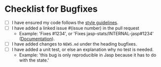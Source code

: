# Checklist for Bugfixes

- [ ] I have ensured my code follows the [style guidelines](https://github.com/jasp-stats/jasp-desktop/blob/stable/Docs/development/r-style-guide.md).
- [ ] I have added a linked issue #(issue number) in the pull request 
  - Example: 'Fixes #1234', or 'Fixes jasp-stats/INTERNAL-jasp#1234' ([Documentation](https://docs.github.com/en/issues/tracking-your-work-with-issues/linking-a-pull-request-to-an-issue#linking-a-pull-request-to-an-issue-using-a-keyword)).
- [ ] I have added changes to `NEWS.md` under the heading bugfixes.
- [ ] I have added a unit test, or else an explanation why no test is needed. 
  -  Example: 'this bug is only reproducible in Jasp because it has to do with the state.'
